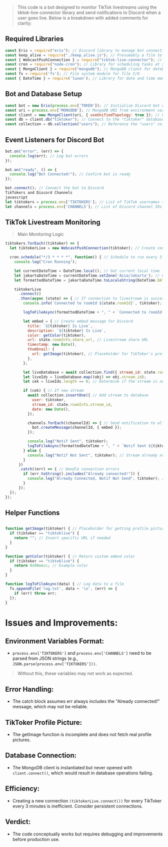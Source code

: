 > This code is a bot designed to monitor TikTok livestreams using the tiktok-live-connector library and send notifications to Discord when a user goes live. Below is a breakdown with added comments for clarity:

## Required Libraries
```javascript
const Eris = require("eris"); // Discord library to manage bot connection and communication
const keep_alive = require("./keep_alive.js"); // Presumably a file to keep the bot running (e.g., in a free hosting environment)
const { WebcastPushConnection } = require("tiktok-live-connector"); // Library to connect to TikTok livestreams
const cron = require("node-cron"); // Library for scheduling tasks at specific intervals
const { MongoClient } = require("mongodb"); // MongoDB client for database operations
const fs = require('fs'); // File system module for file I/O
const { DateTime } = require('luxon'); // Library for date and time manipulation
```

## Bot and Database Setup

```javascript
const bot = new Eris(process.env['TOKEN']); // Initialize Discord bot with token from environment variables
const uri = process.env['MONGODB']; // MongoDB URI from environment variables
const client = new MongoClient(uri, { useUnifiedTopology: true }); // Create MongoDB client
const db = client.db("tiktoker"); // Connect to the "tiktoker" database
const collection = db.collection("users"); // Reference the "users" collection
```

## Event Listeners for Discord Bot

```javascript
bot.on("error", (err) => {
  console.log(err); // Log bot errors
});

bot.on("ready", () => {
  console.log("Bot Connected!"); // Confirm bot is ready
});

bot.connect(); // Connect the bot to Discord
TikTokers and Discord Channels
javascript
let tiktokers = process.env['TIKTOKERS']; // List of TikTok usernames to monitor (array format)
let channels = process.env['CHANNELS']; // List of Discord channel IDs to send notifications to (array format)
```

## TikTok Livestream Monitoring

> Main Monitoring Logic

```javascript
tiktokers.forEach((tiktoker) => {
  let tiktokerLive = new WebcastPushConnection(tiktoker); // Create connection for each TikToker

  cron.schedule("*/3 * * * *", function() { // Schedule to run every 3 minutes
    console.log("Cron Running");

    let currentDateTime = DateTime.local(); // Get current local time
    let jakartaDateTime = currentDateTime.setZone('Asia/Jakarta'); // Convert to Jakarta time zone
    let formattedDateTime = jakartaDateTime.toLocaleString(DateTime.DATETIME_SHORT_WITH_SECONDS); // Format time

    tiktokerLive
      .connect()
      .then(async (state) => { // If connection to livestream is successful
        console.info(`Connected to roomId ${state.roomId}`, tiktoker);

        logToFileAsync(formattedDateTime + ", " + `Connected to roomId ${state.roomId} ${tiktoker}`);

        let embed = { // Create embed message for Discord
          title: `${tiktoker} Is Live`,
          description: `${tiktoker} Is Live`,
          color: getColor(tiktoker),
          url: state.roomInfo.share_url, // Livestream share URL
          timestamp: new Date(),
          thumbnail: {
            url: getImage(tiktoker), // Placeholder for TikToker's profile picture
          },
        };

        let liveDatabase = await collection.find({ stream_id: state.roomInfo.stream_id }).toArray(); // Check if the stream ID is in the database
        let liveIds = liveDatabase.map((obj) => obj.stream_id);
        let cek = liveIds.length == 0; // Determine if the stream is new

        if (cek) { // If new stream
          await collection.insertOne({ // Add stream to database
            user: tiktoker,
            stream_id: state.roomInfo.stream_id,
            date: new Date(),
          });

          channels.forEach((channelId) => { // Send notification to all channels
            bot.createMessage(channelId, { embed });
          });

          console.log("Notif Sent", tiktoker);
          logToFileAsync(formattedDateTime + ", " + `Notif Sent ${tiktoker}`);
        } else {
          console.log("Notif Not Sent", tiktoker); // Stream already notified
        }
      })
      .catch((err) => { // Handle connection errors
        if (err.toString().includes("Already connected!")) {
          console.log("Already Connected, Notif Not Send", tiktoker); // Handle duplicate connections
        }
      });
  });
});
```

## Helper Functions

```javascript

function getImage(tiktoker) { // Placeholder for getting profile picture
  if (tiktoker == "tiktoklive") {
    return ""; // Insert specific URL if needed
  }
}

function getColor(tiktoker) { // Return custom embed color
  if (tiktoker == "tiktoklive") {
    return 0x98eecc; // Example color
  }
}

function logToFileAsync(data) { // Log data to a file
  fs.appendFile('log.txt', data + '\n', (err) => {
    if (err) throw err;
  });
}
```

# Issues and Improvements:

## Environment Variables Format:

- ```process.env['TIKTOKERS']``` and ```process.env['CHANNELS']``` need to be parsed from JSON strings (e.g., ```JSON.parse(process.env['TIKTOKERS']))```.

> Without this, these variables may not work as expected.

## Error Handling:

- The catch block assumes err always includes the "Already connected!" message, which may not be reliable.

## TikToker Profile Picture:

- The getImage function is incomplete and does not fetch real profile pictures.

## Database Connection:

- The MongoDB client is instantiated but never opened with ```client.connect()```, which would result in database operations failing.
  
## Efficiency:

- Creating a new connection ```(tiktokerLive.connect())``` for every TikToker every 3 minutes is inefficient. Consider persistent connections.

## Verdict:

- The code conceptually works but requires debugging and improvements before production use.
